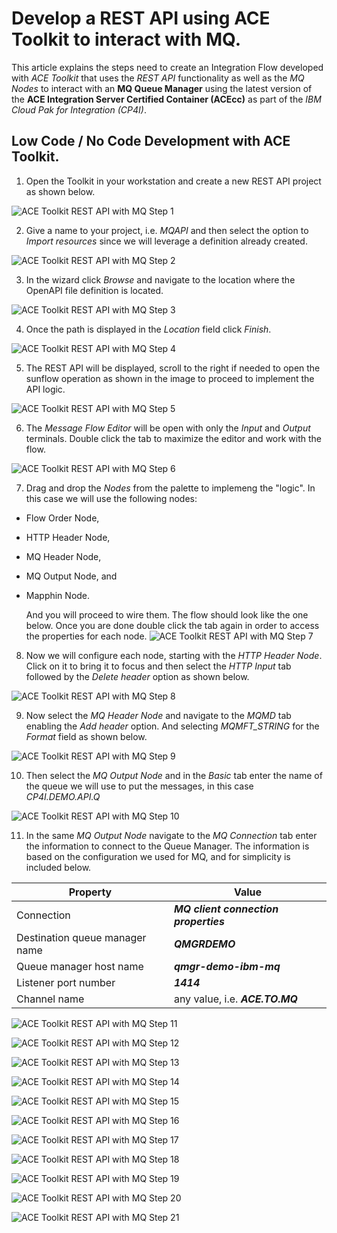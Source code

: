 # Develop a REST API using ACE Toolkit to interact with MQ.

This article explains the steps need to create an Integration Flow developed with *ACE Toolkit* that uses the *REST API* functionality as well as the *MQ Nodes* to interact with an **MQ Queue Manager** using the latest version of the **ACE Integration Server Certified Container (ACEcc)** as part of the *IBM Cloud Pak for Integration (CP4I)*.

## Low Code / No Code Development with ACE Toolkit.

1. Open the Toolkit in your workstation and create a new REST API project as shown below.

![ACE Toolkit REST API with MQ Step 1](images/2022-06-28_12-23-53.png)

2. Give a name to your project, i.e. *MQAPI* and then select the option to *Import resources* since we will leverage a definition already created.

![ACE Toolkit REST API with MQ Step 2](images/2022-06-28_12-25-32.png)

3. In the wizard click *Browse* and navigate to the location where the OpenAPI file definition is located.

![ACE Toolkit REST API with MQ Step 3](images/2022-06-28_12-26-19.png)

4. Once the path is displayed in the *Location* field click *Finish*.

![ACE Toolkit REST API with MQ Step 4](images/2022-06-28_12-28-17.png)

5. The REST API will be displayed, scroll to the right if needed to open the sunflow operation as shown in the image to proceed to implement the API logic.

![ACE Toolkit REST API with MQ Step 5](images/2022-06-28_12-31-05.png)

6. The *Message Flow Editor* will be open with only the *Input* and *Output* terminals. Double click the tab to maximize the editor and work with the flow.

![ACE Toolkit REST API with MQ Step 6](images/2022-06-28_12-32-33.png)

7. Drag and drop the *Nodes* from the palette to implemeng the "logic". In this case we will use the following nodes:
  * Flow Order Node,
  * HTTP Header Node,
  * MQ Header Node,
  * MQ Output Node, and
  * Mapphin Node.

    And you will proceed to wire them. The flow should look like the one below. Once you are done double click the tab again in order to access the properties for each node.
![ACE Toolkit REST API with MQ Step 7](images/2022-06-28_12-37-45.png)

8. Now we will configure each node, starting with the *HTTP Header Node*. Click on it to bring it to focus and then select the *HTTP Input* tab followed by the *Delete header* option as shown below.

![ACE Toolkit REST API with MQ Step 8](images/2022-06-28_12-40-26.png)

9. Now select the *MQ Header Node* and navigate to the *MQMD* tab enabling the *Add header* option. And selecting *MQMFT_STRING* for the *Format* field as shown below.

![ACE Toolkit REST API with MQ Step 9](images/2022-06-28_13-01-52.png)

10. Then select the *MQ Output Node* and in the *Basic* tab enter the name of the queue we will use to put the messages, in this case *CP4I.DEMO.API.Q*

![ACE Toolkit REST API with MQ Step 10](images/2022-06-28_13-04-48.png)

11. In the same *MQ Output Node* navigate to the *MQ Connection* tab enter the information to connect to the Queue Manager. The information is based on the configuration we used for MQ, and for simplicity is included below.

Property | Value
---------|-------
Connection | ***MQ client connection properties***
Destination queue manager name | ***QMGRDEMO***
Queue manager host name | ***qmgr-demo-ibm-mq***
Listener port number | ***1414***
Channel name | any value, i.e. ***ACE.TO.MQ***

![ACE Toolkit REST API with MQ Step 11](images/2022-06-28_13-07-42.png)

![ACE Toolkit REST API with MQ Step 12](images/2022-06-28_13-08-43.png)

![ACE Toolkit REST API with MQ Step 13](images/2022-06-28_13-09-14.png)

![ACE Toolkit REST API with MQ Step 14](images/2022-06-28_13-11-15.png)

![ACE Toolkit REST API with MQ Step 15](images/2022-06-28_14-45-30.png)

![ACE Toolkit REST API with MQ Step 16](images/2022-06-28_14-46-24.png)

![ACE Toolkit REST API with MQ Step 17](images/2022-06-28_14-47-50.png)

![ACE Toolkit REST API with MQ Step 18](images/2022-06-28_14-48-57.png)

![ACE Toolkit REST API with MQ Step 19](images/2022-06-28_14-50-45.png)

![ACE Toolkit REST API with MQ Step 20](images/2022-06-28_14-52-42.png)

![ACE Toolkit REST API with MQ Step 21](images/2022-06-28_14-54-12.png)
